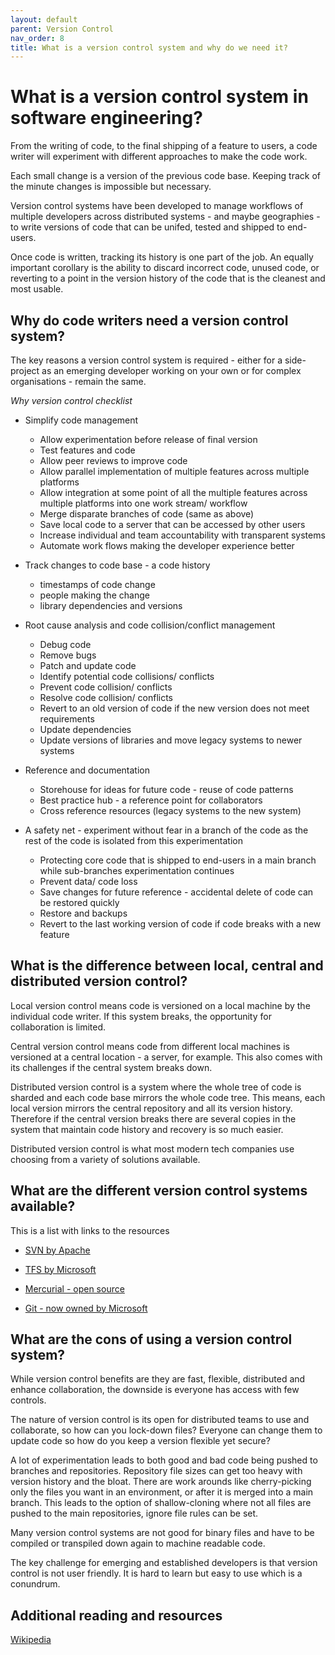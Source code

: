 ```yaml
---
layout: default
parent: Version Control
nav_order: 8
title: What is a version control system and why do we need it?
---
```



# What is a version control system in software engineering?

From the writing of code, to the final shipping of a feature to users, a code writer will experiment with different approaches to make the code work.

Each small change is a version of the previous code base. Keeping track of the minute changes is impossible but necessary.

Version control systems have been developed to manage workflows of multiple developers across distributed systems - and maybe geographies - to write versions of code that can be unifed, tested and shipped to end-users.

Once code is written, tracking its history is one part of the job. An equally important corollary is the ability to discard incorrect code, unused code, or reverting to a point in the version history of the code that is the cleanest and most usable.

## Why do code writers need a version control system?

The key reasons a version control system is required - either for a side-project as an emerging developer working on your own or for complex organisations - remain the same.

_Why version control checklist_

- Simplify code management
  - Allow experimentation before release of final version
  - Test features and code
  - Allow peer reviews to improve code
  - Allow parallel implementation of multiple features across multiple platforms
  - Allow integration at some point of all the multiple features across multiple platforms into one work stream/ workflow
  - Merge disparate branches of code (same as above)
  - Save local code to a server that can be accessed by other users
  - Increase individual and team accountability with transparent systems
  - Automate work flows making the developer experience better

- Track changes to code base - a code history
  - timestamps of code change
  - people making the change
  - library dependencies and versions

- Root cause analysis and code collision/conflict management
  - Debug code
  - Remove bugs
  - Patch and update code
  - Identify potential code collisions/ conflicts
  - Prevent code collision/ conflicts
  - Resolve code collision/ conflicts
  - Revert to an old version of code if the new version does not meet requirements
  - Update dependencies
  - Update versions of libraries and move legacy systems to newer systems

- Reference and documentation
  - Storehouse for ideas for future code - reuse of code patterns
  - Best practice hub - a reference point for collaborators
  - Cross reference resources (legacy systems to the new system)

- A safety net - experiment without fear in a branch of the code as the rest of the code is isolated from this experimentation
  - Protecting core code that is shipped to end-users in a main branch while sub-branches experimentation continues
  - Prevent data/ code loss
  - Save changes for future reference - accidental delete of code can be restored quickly
  - Restore and backups
  - Revert to the last working version of code if code breaks with a new feature

## What is the difference between local, central and distributed version control?

Local version control means code is versioned on a local machine by the individual code writer. If this system breaks, the opportunity for collaboration is limited.

Central version control means code from different local machines is versioned at a central location - a server, for example. This also comes with its challenges if the central system breaks down.

Distributed version control is a system where the whole tree of code is sharded and each code base mirrors the whole code tree.
This means, each local version mirrors the central repository and all its version history. Therefore if the central version breaks there are several copies in the system that maintain code history and recovery is so much easier.

Distributed version control is what most modern tech companies use choosing from a variety of solutions available.

## What are the different version control systems available?

This is a list with links to the resources

- [SVN by Apache](https://subversion.apache.org/)

- [TFS by Microsoft](https://learn.microsoft.com/en-us/azure/devops/repos/tfvc/what-is-tfvc?view=azure-devops#team-foundation-version-control)

- [Mercurial - open source](https://www.mercurial-scm.org/)

- [Git - now owned by Microsoft](https://git-scm.com/book/en/v2/Getting-Started-About-Version-Control)

## What are the cons of using a version control system?

While version control benefits are they are fast, flexible, distributed and enhance collaboration, the downside is everyone has access with few controls.

The nature of version control is its open for distributed teams to use and collaborate, so how can you lock-down files? Everyone can change them to update code so how do you keep a version flexible yet secure?

A lot of experimentation leads to both good and bad code being pushed to branches and repositories.  Repository file sizes can get too heavy with version history and the bloat. There are work arounds like cherry-picking only the files you want in an environment, or after it is merged into a main branch. This leads to the option of shallow-cloning where not all files are pushed to the main repositories, ignore file rules can be set.

Many version control systems are not good for binary files and have to be compiled or transpiled down again to machine readable code.

The key challenge for emerging and established developers is that version control is not user friendly. It is hard to learn but easy to use which is a conundrum.

## Additional reading and resources

[Wikipedia](https://en.wikipedia.org/wiki/Version_control)